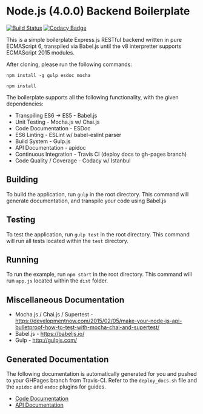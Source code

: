 # Node.js (4.0.0) Backend Boilerplate

[![Build Status](https://travis-ci.org/PranavSathy/node-backend-boilerplate.svg?branch=master)](https://travis-ci.org/PranavSathy/node-backend-boilerplate)
[![Codacy Badge](https://api.codacy.com/project/badge/6352348cf9c4411c98cd76a7a123f625)](https://www.codacy.com/app/pranav-sathy/node-backend-boilerplate)

This is a simple boilerplate Express.js RESTful backend written in pure ECMAScript 6, transpiled via Babel.js until the v8 interpretter supports ECMAScript 2015 modules.

After cloning, please run the following commands:

`npm install -g gulp esdoc mocha`

`npm install`

The boilerplate supports all the following functionality, with the given dependencies:

* Transpiling ES6 -> ES5 - Babel.js
* Unit Testing - Mocha.js w/ Chai.js
* Code Documentation - ESDoc
* ES6 Linting - ESLint w/ babel-eslint parser
* Build System - Gulp.js
* API Documentation - apidoc
* Continuous Integration - Travis CI (deploy docs to gh-pages branch)
* Code Quality / Coverage - Codacy w/ Istanbul

## Building

To build the application, run `gulp` in the root directory. This command will generate documentation, and transpile your code using Babel.js

## Testing

To test the application, run `gulp test` in the root directory. This command will run all tests located within the `test` directory.

## Running

To run the example, run `npm start` in the root directory. This command will run `app.js` located within the `dist` folder.

## Miscellaneous Documentation

* Mocha.js / Chai.js / Supertest - https://developmentnow.com/2015/02/05/make-your-node-js-api-bulletproof-how-to-test-with-mocha-chai-and-supertest/
* Babel.js - https://babeljs.io/
* Gulp - http://gulpjs.com/

## Generated Documentation

The following documentation is automatically generated for you and pushed to your GHPages branch from Travis-CI. Refer to the `deploy_docs.sh` file and the `apidoc` and `esdoc` plugins for guides.

* [Code Documentation](http://pranavsathy.github.io/node-backend-boilerplate/)
* [API Documentation](http://pranavsathy.github.io/node-backend-boilerplate/api)
